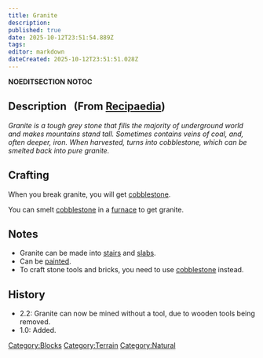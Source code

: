 ```yaml
---
title: Granite
description: 
published: true
date: 2025-10-12T23:51:54.889Z
tags: 
editor: markdown
dateCreated: 2025-10-12T23:51:51.028Z
---
```


__NOEDITSECTION__ __NOTOC__

## Description   (From [Recipaedia](.. "wikilink"))

*Granite is a tough grey stone that fills the majority of underground
world and makes mountains stand tall. Sometimes contains veins of coal,
and, often deeper, iron. When harvested, turns into cobblestone, which
can be smelted back into pure granite.*

## Crafting

When you break granite, you will get
[cobblestone](cobblestone "wikilink").

You can smelt [cobblestone](cobblestone "wikilink") in a
[furnace](furnace "wikilink") to get granite.

## Notes

  - Granite can be made into [stairs](Stone_Stairs "wikilink") and
    [slabs](Stone_Slab "wikilink").
  - Can be [painted](Painting "wikilink"). 
  - To craft stone tools and bricks, you need to use
    [cobblestone](cobblestone "wikilink") instead.

## History

  - 2.2: Granite can now be mined without a tool, due to wooden tools
    being removed.
  - 1.0: Added.

[Category:Blocks](Category:Blocks "wikilink")
[Category:Terrain](Category:Terrain "wikilink")
[Category:Natural](Category:Natural "wikilink")